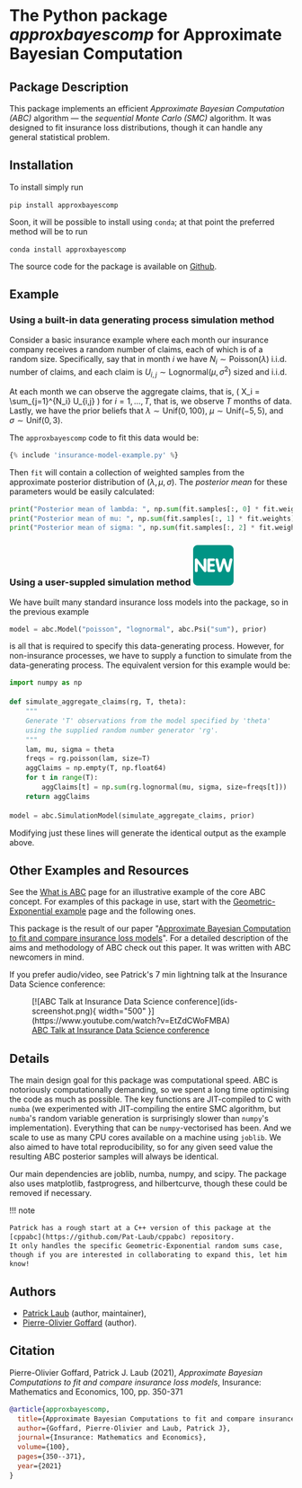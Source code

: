 # The Python package _approxbayescomp_ for Approximate Bayesian Computation

## Package Description

This package implements an efficient _Approximate Bayesian Computation (ABC)_ algorithm &mdash; the _sequential Monte Carlo (SMC)_ algorithm. It was designed to fit insurance loss distributions, though it can handle any general statistical problem.

## Installation

To install simply run

`pip install approxbayescomp`

Soon, it will be possible to install using `conda`; at that point the preferred method will be to run

`conda install approxbayescomp`

The source code for the package is available on [Github](https://github.com/Pat-Laub/approxbayescomp).

## Example

### Using a built-in data generating process simulation method

Consider a basic insurance example where each month our insurance company receives a random number of claims, each of which is of a random size.
Specifically, say that in month $i$ we have $N_i \sim \mathsf{Poisson}(\lambda)$ i.i.d. number of claims, and each claim is $U_{i,j} \sim \mathsf{Lognormal}(\mu, \sigma^2)$ sized and i.i.d.
<!-- In other words, $\log(U_{i,j}) \sim \mathsf{Normal}(\mu, \sigma^2)$. -->
At each month we can observe the aggregate claims, that is,
\( X_i = \sum_{j=1}^{N_i} U_{i,j} \)
for $i=1,\dots,T$, that is, we observe $T$ months of data.
Lastly, we have the prior beliefs that $\lambda \sim \mathsf{Unif}(0, 100),$ $\mu \sim \mathsf{Unif}(-5, 5),$ and $\sigma \sim \mathsf{Unif}(0, 3).$

The `approxbayescomp` code to fit this data would be:

``` python
{% include 'insurance-model-example.py' %}
```

Then `fit` will contain a collection of weighted samples from the approximate posterior distribution of $(\lambda, \mu, \sigma)$.
The _posterior mean_ for these parameters would be easily calculated:

``` python
print("Posterior mean of lambda: ", np.sum(fit.samples[:, 0] * fit.weights))
print("Posterior mean of mu: ", np.sum(fit.samples[:, 1] * fit.weights))
print("Posterior mean of sigma: ", np.sum(fit.samples[:, 2] * fit.weights))
```

### Using a user-suppled simulation method <img src="new-emoji.svg" class="twemoji">

We have built many standard insurance loss models into the package, so in the previous example

```python
model = abc.Model("poisson", "lognormal", abc.Psi("sum"), prior)
```

is all that is required to specify this data-generating process.
However, for non-insurance processes, we have to supply a function to simulate from the data-generating process.
The equivalent version for this example would be:

```python
import numpy as np

def simulate_aggregate_claims(rg, T, theta):
    """
    Generate 'T' observations from the model specified by 'theta'
    using the supplied random number generator 'rg'.
    """
    lam, mu, sigma = theta
    freqs = rg.poisson(lam, size=T)
    aggClaims = np.empty(T, np.float64)
    for t in range(T):
        aggClaims[t] = np.sum(rg.lognormal(mu, sigma, size=freqs[t]))
    return aggClaims

model = abc.SimulationModel(simulate_aggregate_claims, prior)
```

Modifying just these lines will generate the identical output as the example above.

## Other Examples and Resources

See the [What is ABC](what-is-abc/) page for an illustrative example of the core ABC concept.
For examples of this package in use, start with the [Geometric-Exponential example](geometric-exponential/) page and the following ones.

This package is the result of our paper "[Approximate Bayesian Computation to fit and compare insurance loss models](https://arxiv.org/abs/2007.03833)".
For a detailed description of the aims and methodology of ABC check out this paper.
It was written with ABC newcomers in mind.

If you prefer audio/video, see Patrick's 7 min lightning talk at the Insurance Data Science conference:

<figure markdown>
  [![ABC Talk at Insurance Data Science conference](ids-screenshot.png){ width="500" }](https://www.youtube.com/watch?v=EtZdCWoFMBA)
  <figcaption><a href="https://www.youtube.com/watch?v=EtZdCWoFMBA">ABC Talk at Insurance Data Science conference</a></figcaption>
</figure>


## Details

The main design goal for this package was computational speed.
ABC is notoriously computationally demanding, so we spent a long time optimising the code as much as possible.
The key functions are JIT-compiled to C with `numba` (we experimented with JIT-compiling the entire SMC algorithm, but `numba`'s random variable generation is surprisingly slower than `numpy`'s implementation).
Everything that can be `numpy`-vectorised has been.
And we scale to use as many CPU cores available on a machine using `joblib`.
We also aimed to have total reproducibility, so for any given seed value the resulting ABC posterior samples will always be identical.

Our main dependencies are joblib, numba, numpy, and scipy.
The package also uses matplotlib, fastprogress, and hilbertcurve, though these could be removed if necessary.

!!! note

    Patrick has a rough start at a C++ version of this package at the [cppabc](https://github.com/Pat-Laub/cppabc) repository.
    It only handles the specific Geometric-Exponential random sums case, though if you are interested in collaborating to expand this, let him know!

## Authors

- [Patrick Laub](https://pat-laub.github.io/) (author, maintainer),
- [Pierre-Olivier Goffard](http://pierre-olivier.goffard.me/) (author).

## Citation

Pierre-Olivier Goffard, Patrick J. Laub (2021), _Approximate Bayesian Computations to fit and compare insurance loss models_, Insurance: Mathematics and Economics, 100, pp. 350-371

```bibtex
@article{approxbayescomp,
  title={Approximate Bayesian Computations to fit and compare insurance loss models},
  author={Goffard, Pierre-Olivier and Laub, Patrick J},
  journal={Insurance: Mathematics and Economics},
  volume={100},
  pages={350--371},
  year={2021}
}
```